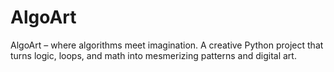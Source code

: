 # AlgoArt
AlgoArt – where algorithms meet imagination. A creative Python project that turns logic, loops, and math into mesmerizing patterns and digital art.
